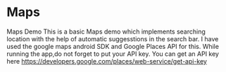 # Maps
Maps Demo 
This is a basic Maps demo which implements searching location with the help of automatic suggesstions in the search bar.
I have used the google maps android SDK and Google Places API for this.
While running the app,do not forget to put your API key.
You can get an API key here https://developers.google.com/places/web-service/get-api-key


